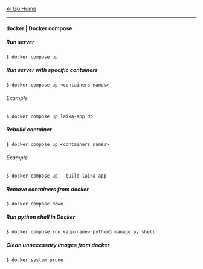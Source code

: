 [&#8592; Go Home](../README.md)

---

#### docker | Docker compose

##### Run server
```
$ docker compose up
```

##### Run server with specific containers
```
$ docker compose up <containers names>
```

###### Example
```
$ docker compose up laika-app db
```

##### Rebuild container
```
$ docker compose up <containers names>
```

###### Example
```
$ docker compose up --build laika-app
```

##### Remove containers from docker
```
$ docker compose down
```

##### Run python shell in Docker
```
$ docker compose run <app-name> python3 manage.py shell
```

##### Clean unnecessary images from docker
```
$ docker system prune
```
